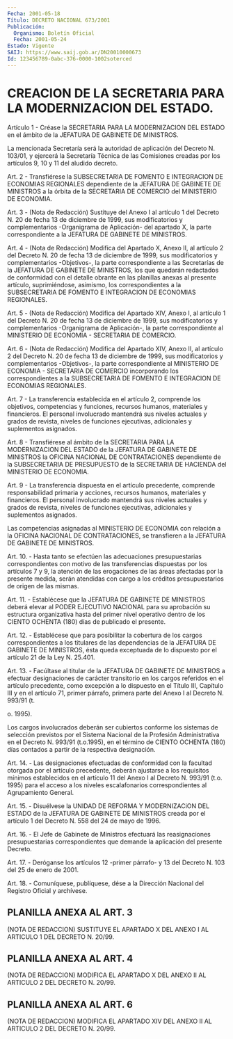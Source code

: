 ```yaml
---
Fecha: 2001-05-18
Título: DECRETO NACIONAL 673/2001
Publicación:
  Organismo: Boletín Oficial
  Fecha: 2001-05-24
Estado: Vigente
SAIJ: https://www.saij.gob.ar/DN20010000673
Id: 123456789-0abc-376-0000-1002soterced
---
```

# CREACION DE LA SECRETARIA PARA LA MODERNIZACION DEL ESTADO.

<a id="1"></a>
Artículo 1 - Créase la SECRETARIA PARA LA MODERNIZACION DEL ESTADO en el ámbito de la JEFATURA DE GABINETE DE MINISTROS.

La  mencionada  Secretaría  será la  autoridad  de  aplicación  del Decreto  N.  103/01,  y  ejercerá  la  Secretaría Técnica  de  las Comisiones creadas por los  artículos  9,  10  y  11  del  aludido decreto.

<a id="2"></a>
Art. 2 - Transfiérese la SUBSECRETARIA DE FOMENTO E INTEGRACION DE ECONOMIAS  REGIONALES  dependiente  de  la  JEFATURA DE GABINETE DE MINISTROS a la órbita de la SECRETARIA DE COMERCIO  del  MINISTERIO DE ECONOMIA.

<a id="3"></a>
Art. 3 - (Nota de Redacción) Sustituye del Anexo I al artículo 1 del Decreto  N. 20 de fecha 13 de diciembre de 1999, sus modificatorios y complementarios  -Organigrama  de  Aplicación-  del  apartado X, la parte  correspondiente  a la JEFATURA DE GABINETE DE MINISTROS.

<a id="4"></a>
Art. 4 - (Nota de Redacción) Modifica del Apartado  X,  Anexo II, al artículo 2 del Decreto N. 20 de fecha 13 de diciembre de  1999, sus modificatorios y  complementarios  -Objetivos-,  la  parte correspondiente  a  las Secretarías  de  la  JEFATURA DE GABINETE  DE MINISTROS,  los  que quedarán redactados de  conformidad  con  el detalle obrante en las planillas anexas al presente artículo, suprimiéndose, asimismo, los correspondientes  a la SUBSECRETARIA DE FOMENTO  E  INTEGRACION  DE ECONOMIAS REGIONALES.

<a id="5"></a>
Art. 5 - (Nota de Redacción) Modifica del Apartado XIV, Anexo I, al artículo 1 del Decreto N. 20 de fecha  13 de diciembre de 1999, sus modificatorios y complementarios -Organigrama de Aplicación-, la parte correspondiente al MINISTERIO DE ECONOMIA - SECRETARIA DE COMERCIO.

<a id="6"></a>
Art. 6 - (Nota de Redacción) Modifica del Apartado XIV, Anexo II, al artículo 2 del Decreto N. 20 de fecha 13  de diciembre de 1999, sus modificatorios y  complementarios -Objetivos-, la parte correspondiente al MINISTERIO DE ECONOMIA - SECRETARIA DE COMERCIO incorporando  los correspondientes  a  la  SUBSECRETARIA  DE FOMENTO E INTEGRACION DE ECONOMIAS  REGIONALES.

<a id="7"></a>
Art. 7 - La transferencia establecida en el artículo 2, comprende los  objetivos,    competencias   y  funciones,  recursos  humanos, materiales  y financieros. El personal  involucrado  mantendrá  sus niveles  actuales   y  grados  de  revista,  niveles  de  funciones ejecutivas, adicionales y suplementos asignados.

<a id="8"></a>
Art.  8  -  Transfiérese  al  ámbito  de  la  SECRETARIA  PARA  LA MODERNIZACION DEL ESTADO de la JEFATURA DE GABINETE DE MINISTROS la OFICINA NACIONAL  DE CONTRATACIONES dependiente de la SUBSECRETARIA DE PRESUPUESTO de la  SECRETARIA  DE  HACIENDA  del  MINISTERIO  DE ECONOMIA.

<a id="9"></a>
Art.  9  -  La  transferencia dispuesta en el artículo precedente, comprende responsabilidad  primaria  y  acciones, recursos humanos, materiales  y  financieros. El personal involucrado  mantendrá  sus niveles  actuales   y  grados  de  revista,  niveles  de  funciones ejecutivas, adicionales y suplementos asignados.

Las competencias asignadas al MINISTERIO DE ECONOMIA con relación a la OFICINA NACIONAL DE CONTRATACIONES, se transfieren a la JEFATURA DE GABINETE DE MINISTROS.

<a id="10"></a>
Art. 10. - Hasta tanto se efectúen las adecuaciones presupuestarias correspondientes con  motivo  de  las transferencias dispuestas por los artículos 7 y 9, la atención  de las erogaciones de las áreas afectadas por la presente medida, serán  atendidas  con cargo a los créditos presupuestarios de origen de las mismas.

<a id="11"></a>
Art.  11.  -  Establécese que la JEFATURA DE GABINETE DE  MINISTROS deberá elevar al  PODER  EJECUTIVO  NACIONAL  para su aprobación su estructura organizativa hasta del primer nivel  operativo dentro de los  CIENTO  OCHENTA  (180)  días  de  publicado   el  presente.

<a id="12"></a>
Art.  12.  - Establécese que para posibilitar la cobertura de  los cargos correspondientes  a  los titulares de las dependencias de la JEFATURA DE GABINETE DE MINISTROS,  ésta  queda  exceptuada  de  lo dispuesto por el artículo 21 de la Ley N. 25.401.

<a id="13"></a>
Art.  13.  -  Facúltase  al  titular  de la JEFATURA DE GABINETE DE MINISTROS a efectuar designaciones de carácter  transitorio  en los cargos  referidos  en  el  artículo precedente, como excepción a lo dispuesto en el Título III,  Capítulo  III  y  en  el  artículo 71, primer párrafo, primera parte del Anexo I al Decreto N.  993/91  (t.

o. 1995).

Los cargos involucrados deberán ser cubiertos conforme los sistemas de  selección  previstos  por  el  Sistema Nacional de la Profesión Administrativa en el Decreto N. 993/91 (t.o.1995), en el término de CIENTO  OCHENTA  (180)  días contados a  partir  de  la  respectiva designación.

<a id="14"></a>
Art.  14. - Las designaciones  efectuadas  de  conformidad con  la facultad  otorgada  por el artículo precedente, deberán ajustarse a los requisitos mínimos  establecidos  en el artículo 11 del Anexo I al  Decreto  N. 993/91 (t.o. 1995) para el  acceso  a  los  niveles escalafonarios    correspondientes    al  Agrupamiento  General.

<a id="15"></a>
Art. 15. - Disuélvese  la  UNIDAD  DE  REFORMA  Y MODERNIZACiON DEL ESTADO  de  la  JEFATURA  DE  GABINETE DE MINISTROS creada  por  el artículo  1  del  Decreto  N.  558  del  24 de  mayo  de  1996.

<a id="16"></a>
Art.  16.  -  El  Jefe  de  Gabinete  de  Ministros  efectuará  las reasignaciones  presupuestarias  correspondientes  que  demande  la aplicación del presente Decreto.

<a id="17"></a>
Art. 17. - Deróganse  los  artículos  12  -primer párrafo- y 13 del Decreto N. 103 del 25 de enero de 2001.

<a id="18"></a>
Art. 18. - Comuníquese, publíquese, dése a  la  Dirección  Nacional del Registro Oficial y archívese.

## PLANILLA ANEXA AL ART. 3

<a id="1"></a>
(NOTA DE REDACCION) SUSTITUYE EL APARTADO X DEL ANEXO I AL ARTICULO 1 DEL DECRETO N. 20/99.

## PLANILLA ANEXA AL ART. 4

<a id="1"></a>
(NOTA DE REDACCION) MODIFICA EL APARTADO X DEL ANEXO II AL ARTICULO 2 DEL DECRETO N. 20/99.

## PLANILLA ANEXA AL ART. 6

<a id="1"></a>
(NOTA DE REDACCION) MODIFICA EL APARTADO XIV DEL ANEXO II AL ARTICULO 2 DEL DECRETO N. 20/99.